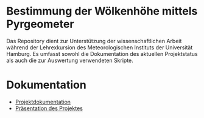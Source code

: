 # Bestimmung der Wölkenhöhe mittels Pyrgeometer

Das Repository dient zur Unterstützung der wissenschaftlichen Arbeit während
der Lehrexkursion des Meteorologischen Instituts der Universität Hamburg.
Es umfasst sowohl die Dokumentation des aktuellen Projektstatus als auch die
zur Auswertung verwendeten Skripte.

# Dokumentation
* [Projektdokumentation](doc/lex_project.pdf)
* [Präsentation des Projektes](doc/lex_presentation.pdf)
